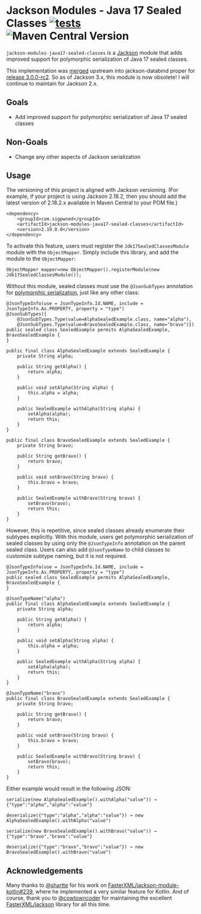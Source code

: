 # Jackson Modules - Java 17 Sealed Classes [![tests](https://github.com/sigpwned/jackson-modules-java-17-sealed-classes/actions/workflows/tests.yml/badge.svg)](https://github.com/sigpwned/jackson-modules-java-17-sealed-classes/actions/workflows/tests.yml) ![Maven Central Version](https://img.shields.io/maven-central/v/com.sigpwned/jackson-modules-java17-sealed-classes)

`jackson-modules-java17-sealed-classes` is a [Jackson](https://github.com/FasterXML/jackson) module that adds improved support for polymorphic serialization of Java 17 sealed classes.

This implementation was [merged](https://github.com/FasterXML/jackson-databind/pull/5025) upstream into jackson-databind proper for [release 3.0.0-rc2](https://cowtowncoder.medium.com/jackson-3-0-0-rc2-minor-update-593306f89e2c#10b4). So as of Jackson 3.x, this module is now obsolete! I will continue to maintain for Jackson 2.x.

## Goals

* Add improved support for polymorphic serialization of Java 17 sealed classes

## Non-Goals

* Change any other aspects of Jackson serialization

## Usage

The versioning of this project is aligned with Jackson versioning. (For example, if your project is using Jackson 2.18.2, then you should add the latest version of 2.18.2.x available in Maven Central to your POM file.)

    <dependency>
        <groupId>com.sigpwned</groupId>
        <artifactId>jackson-modules-java17-sealed-classes</artifactId>
        <version>2.19.0.0</version>
    </dependency>

To activate this feature, users must register the `Jdk17SealedClassesModule` module with the `ObjectMapper`. Simply include this library, and add the module to the `ObjectMapper`:

    ObjectMapper mapper=new ObjectMapper().registerModule(new Jdk17SealedClassesModule());

Without this module, sealed classes must use the `@JsonSubTypes` annotation for [polymorphic serialization](https://www.baeldung.com/jackson-annotations), just like any other class:

    @JsonTypeInfo(use = JsonTypeInfo.Id.NAME, include = JsonTypeInfo.As.PROPERTY, property = "type")
    @JsonSubTypes({
        @JsonSubTypes.Type(value=AlphaSealedExample.class, name="alpha"),
        @JsonSubTypes.Type(value=BravoSealedExample.class, name="bravo")})
    public sealed class SealedExample permits AlphaSealedExample, BravoSealedExample {
    }
    
    public final class AlphaSealedExample extends SealedExample {
        private String alpha;
        
        public String getAlpha() {
            return alpha;
        }
        
        public void setAlpha(String alpha) {
            this.alpha = alpha;
        }
        
        public SealedExample withAlpha(String alpha) {
            setAlpha(alpha);
            return this;
        }
    }
    
    public final class BravoSealedExample extends SealedExample {
        private String bravo;
        
        public String getBravo() {
            return bravo;
        }
        
        public void setBravo(String bravo) {
            this.bravo = bravo;
        }
        
        public SealedExample withBravo(String bravo) {
            setBravo(bravo);
            return this;
        }
    }

However, this is repetitive, since sealed classes already enumerate their subtypes explicitly. With this module, users get polymorphic serialization of sealed classes by using only the `@JsonTypeInfo` annotation on the parent sealed class. Users can also add `@JsonTypeName` to child classes to customize subtype naming, but it is not required.

    @JsonTypeInfo(use = JsonTypeInfo.Id.NAME, include = JsonTypeInfo.As.PROPERTY, property = "type")
    public sealed class SealedExample permits AlphaSealedExample, BravoSealedExample {
    }
    
    @JsonTypeName("alpha")
    public final class AlphaSealedExample extends SealedExample {
        private String alpha;
        
        public String getAlpha() {
            return alpha;
        }
        
        public void setAlpha(String alpha) {
            this.alpha = alpha;
        }
        
        public SealedExample withAlpha(String alpha) {
            setAlpha(alpha);
            return this;
        }
    }
    
    @JsonTypeName("bravo")
    public final class BravoSealedExample extends SealedExample {
        private String bravo;
        
        public String getBravo() {
            return bravo;
        }
        
        public void setBravo(String bravo) {
            this.bravo = bravo;
        }
        
        public SealedExample withBravo(String bravo) {
            setBravo(bravo);
            return this;
        }
    }
    
Either example would result in the following JSON:

    serialize(new AlphaSealedExample().withAlpha("value")) → {"type":"alpha","alpha":"value"}

    deserialize({"type":"alpha","alpha":"value"}) → new AlphaSealedExample().withAlpha("value")
    
    serialize(new BravoSealedExample().withBravo("value")) → {"type":"bravo","bravo":"value"}
    
    deserialize({"type":"bravo","bravo":"value"}) → new BravoSealedExample().withBravo("value")
    
## Acknowledgements

Many thanks to [@shartte](https://github.com/shartte) for his work on [FasterXML/jackson-module-kotlin#239](https://github.com/FasterXML/jackson-module-kotlin/issues/239), where he implemented a very similar feature for Kotlin. And of course, thank you to [@cowtowncoder](https://github.com/cowtowncoder) for maintaining the excellent [FasterXML/jackson](https://github.com/FasterXML/jackson) library for all this time.

